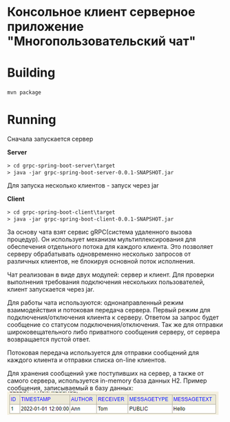 # Консольное клиент серверное приложение "Многопользовательский чат" #

Building
========
`mvn package`

Running
=======
Сначала запускается сервер

**Server**
```
> cd grpc-spring-boot-server\target
> java -jar grpc-spring-boot-server-0.0.1-SNAPSHOT.jar
```
Для запуска несколько клиентов - запуск через jar

**Client**
```
> cd grpc-spring-boot-client\target
> java -jar grpc-spring-boot-client-0.0.1-SNAPSHOT.jar
```


За основу чата взят сервис gRPC(система удаленного вызова процедур). Он использует механизм мультиплексирования для обеспечения 
отдельного потока для каждого клиента. Это позволяет серверу обрабатывать одновременно несколько запросов от различных 
клиентов, не блокируя основной поток исполнения.

Чат реализован в виде двух модулей: сервер и клиент. Для проверки выполнения требования подключения нескольких 
пользователей, клиент запускается через jar.

Для работы чата используются: однонаправленный режим взаимодействия и потоковая передача сервера.
Первый режим для подключения/отключения клиента к серверу. Ответом за запрос будет сообщение со статусом
подключения/отключения. Так же для отправки широковещательного либо приватного сообщения серверу, от сервера
возвращается пустой ответ.

Потоковая передача используется для отправки сообщений для каждого клиента и отправки списка on-line клиентов.

Для хранения сообщений уже поступивших на сервер, а также от самого сервера, используется in-memory база данных H2.
Пример сообщения, записываемый в базу данных:
![img.png](img.png)

